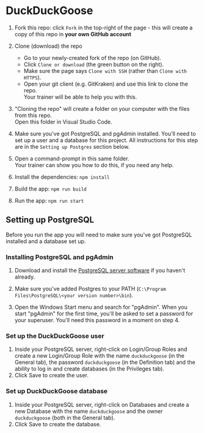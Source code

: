 # DuckDuckGoose

1. Fork this repo: click `Fork` in the top-right of the page - this will create a copy of this repo in **your own GitHub account**

1. Clone (download) the repo
    * Go to your newly-created fork of the repo (on GitHub).
    * Click `Clone or download` (the green button on the right).
    * Make sure the page says `Clone with SSH` (rather than `Clone with HTTPS`).
    * Open your git client (e.g. GitKraken) and use this link to clone the repo.  
      Your trainer will be able to help you with this.

1. "Cloning the repo" will create a folder on your computer with the files from this repo.  
   Open this folder in  Visual Studio Code.

1. Make sure you've got PostgreSQL and pgAdmin installed. You'll need to set up a user and a database for this project.
   All instructions for this step are in the `Setting up Postgres` section below.

1. Open a command-prompt in this same folder.  
   Your trainer can show you how to do this, if you need any help.

1. Install the dependencies:
`npm install`

1. Build the app:
`npm run build`

1.  Run the app:
`npm run start`

## Setting up PostgreSQL

Before you run the app you will need to make sure you've got PostgreSQL installed and a database set up.

### Installing PostgreSQL and pgAdmin

1. Download and install the [PostgreSQL server software](https://www.enterprisedb.com/downloads/postgres-postgresql-downloads) if you haven't already.

1. Make sure you've added Postgres to your PATH (`C:\Program Files\PostgreSQL\<your version number>\bin`).

1. Open the Windows Start menu and search for "pgAdmin". When you start "pgAdmin" for the first time, you'll be asked to set a password for your superuser. You'll need this password in a moment on step 4.

### Set up the DuckDuckGoose user

1. Inside your PostgreSQL server, right-click on Login/Group Roles and create a new Login/Group Role with the name `duckduckgoose` (in the General tab), the password `duckduckgoose` (in the Definition tab) and the ability to log in and create databases (in the Privileges tab).
1. Click Save to create the user.

### Set up DuckDuckGoose database

1. Inside your PostgreSQL server, right-click on Databases and create a new Database with the name `duckduckgoose` and the owner `duckduckgoose` (both in the General tab).
1. Click Save to create the database.

